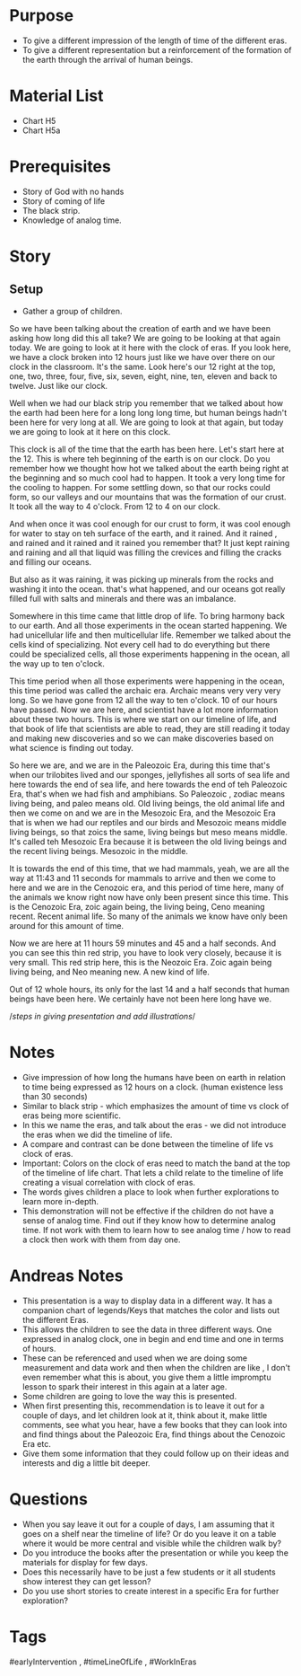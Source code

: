 
# Purpose
- To give a different impression of the length of time of the different eras.
- To give a different representation but a reinforcement of the formation of the earth through the arrival of human beings.

# Material List

- Chart H5
- Chart H5a

# Prerequisites
- Story of God with no hands
- Story of coming of life
- The black strip.
- Knowledge of analog time. 


# Story

## Setup
- Gather a group of children.

So we have been talking about the creation of earth and we have been asking how long did this all take? We are going to be looking at that again today. We are going to look at it here with the clock of eras. If you look here, we have a clock broken into 12 hours just like we have over there on our clock in the classroom. It's the same. Look here's our 12 right at the top, one, two, three, four, five, six, seven, eight, nine, ten, eleven and back to twelve. Just like our clock. 

Well when we had our black strip you remember that we talked about how the earth had been here for a long long long time, but human beings hadn't been here for very long at all. We are going to look at that again, but today we are going to look at it here on this clock.  

This clock is all of the time that the earth has been here. Let's start here at the 12.  This is where teh beginning of the earth is on our clock. Do you remember how we thought how hot we talked about the earth being right at the beginning and so much cool had to happen. It took a very long time for the cooling to happen. For some settling down, so that our rocks could form, so our valleys and our mountains that was the formation of our crust. It took all the way to 4 o'clock. From 12 to 4 on our clock. 

And when once it was cool enough for our crust to form, it was cool enough for water to stay on teh surface of the earth, and it rained. And it rained , and rained and it rained and it rained you remember that? It just kept raining and raining and all that liquid was filling the crevices and filling the cracks and filling our oceans.

But also as it was raining, it was picking up minerals from the rocks and washing it into the ocean. that's what happened, and our oceans got really filled full with salts and minerals and there was an imbalance. 

Somewhere in this time came that little drop of life. To bring harmony back to our earth. And all those experiments in the ocean started happening. We had unicellular life and then multicellular life. Remember we talked about the cells kind of specializing. Not every cell had to do everything but there could be specialized cells, all those experiments happening in the ocean, all the way up to ten o'clock. 

This time period when all those experiments were happening in the ocean, this time period was called the archaic era. Archaic means very very very long.  So we have gone from 12 all the way to ten o'clock. 10 of our hours have passed. Now we are here, and scientist have a lot more information about these two hours. This is where we start on our timeline of life, and that book of life that scientists are able to read, they are still reading it today and making new discoveries and so we can make discoveries based on what science is finding out today. 

So here we are, and we are in the Paleozoic  Era, during this time that's when our trilobites lived and our sponges, jellyfishes all sorts of sea life and here towards the end of sea life, and here towards the end of teh Paleozoic Era, that's when we had fish and amphibians. So Paleozoic , zodiac means living being, and paleo means old. Old living beings, the old animal life and then we come on and we are in the Mesozoic Era, and the Mesozoic Era that is when we had our reptiles and our birds and Mesozoic means middle living beings, so that zoics the same, living beings but meso means middle. It's called teh Mesozoic Era because it is between the old living beings and the recent living beings. Mesozoic in the middle. 

It is towards the end of this time, that we had mammals, yeah, we are all the way at 11:43 and 11 seconds for mammals to arrive and then we come to here and we are in the Cenozoic era, and this period of time here, many of the animals we know right now have only been present since this time. This is the Cenozoic Era, zoic again being, the living being, Ceno meaning recent. Recent animal life. So many of the animals we know have only been around for this amount of time. 

Now we are here at 11 hours 59 minutes and 45 and a half seconds. And you can see this thin red strip, you have to look very closely, because it is very small. This red strip here, this is the Neozoic Era. Zoic again being living being, and Neo meaning new. A new kind of life. 

Out of 12 whole hours, its only for the last 14 and a half seconds that human beings have been here. We certainly have not been here long have we. 

/*steps in giving presentation and add illustrations*/



# Notes
- Give impression of how long the humans have been on earth in relation to time being expressed as 12 hours on a clock. (human existence less than 30 seconds)
- Similar to black strip - which emphasizes the amount of time vs clock of eras being more scientific. 
- In this we name the eras, and talk about the eras - we did not introduce the eras when we did the timeline of life. 
- A compare and contrast can be done between the timeline of life vs clock of eras.
- Important: Colors on the clock of eras need to match the band at the top of the timeline of life chart. That lets a child relate to the timeline of life creating a visual correlation with clock of eras. 
- The words gives children a place to look when further explorations to learn more in-depth.
- This demonstration will not be effective if the children do not have a sense of analog time. Find out if they know how to determine analog time. If not work with them to learn how to see analog time / how to read a clock then work with them from day one. 

# Andreas Notes
- This presentation is a way to display data in a different way. It has a companion chart of legends/Keys that matches the color and lists out the different Eras. 
- This allows the children to see the data in three different ways. One expressed in analog clock, one in begin and end time and one in terms of hours. 
- These can be referenced and used when we are doing some measurement and data work and then when the children are like , I don't even remember what this is about, you give them a little impromptu lesson to spark their interest in this again at a later age. 
- Some children are going to love the way this is presented. 
- When first presenting this, recommendation is to leave it out for a couple of days, and let children look at it, think about it, make little comments, see what you hear, have a few books that they can look into and find things about the Paleozoic Era, find things about the Cenozoic Era etc.
- Give them some information that they could follow up on their ideas and interests and dig a little bit deeper. 

# Questions
- When you say leave it out for a couple of days, I am assuming that it goes on a shelf near the timeline of life? Or do you leave it on a table where it would be more central and  visible while the children walk by?
- Do you introduce the books after the presentation or while you keep the materials for display for few days.
- Does this necessarily have to be just a few students or it all students show interest they can get lesson?
- Do you use short stories to create interest in a specific Era for further exploration?


# Tags

#earlyIntervention , #timeLineOfLife , #WorkInEras 

